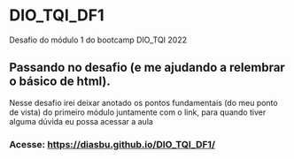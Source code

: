 # DIO_TQI_DF1
Desafio do módulo 1 do bootcamp DIO_TQI 2022

## Passando no desafio (e me ajudando a relembrar o básico de html).
Nesse desafio irei deixar anotado os pontos fundamentais (do meu ponto de vista) do primeiro módulo juntamente com o link, para quando tiver alguma dúvida eu possa acessar a aula 

### Acesse: https://diasbu.github.io/DIO_TQI_DF1/
